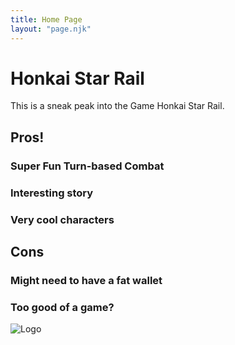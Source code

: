```yaml
--- 
title: Home Page
layout: "page.njk"
---
```


# Honkai Star Rail

This is a sneak peak into the Game Honkai Star Rail.

## Pros!

### Super Fun Turn-based Combat
### Interesting story
### Very cool characters

## Cons
### Might need to have a fat wallet
### Too good of a game?

<img src="../images/Logo.png" alt="Logo">